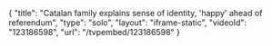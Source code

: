 {
    "title": "Catalan family explains sense of identity, 'happy' ahead of referendum",
    "type": "solo",
    "layout": "iframe-static",
    "videoId": "123186598",
    "url": "\/tvpembed\/123186598"
}